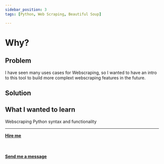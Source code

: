 ```yaml
---
sidebar_position: 3
tags: [Python, Web Scraping, Beautiful Soup]

---
```


# Why?

## Problem

I have seen many uses cases for Webscraping, so I wanted to have an intro to this tool to build more complext webscraping features in the future.

## Solution

## What I wanted to learn

Webscraping
Python syntax and functionality

<hr></hr>

<a href="https://calendly.com/mattherzog/business-chat" target="_blank"><b><u>Hire me</u></b></a>
<br></br>
<br></br>
<a href="mailto:matt@mattherzog.me" target="_blank"><b><u>Send me a message</u></b></a>